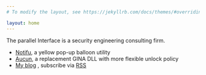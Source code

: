 ```yaml
---
# To modify the layout, see https://jekyllrb.com/docs/themes/#overriding-theme-defaults

layout: home
---
```


The parallel Interface is a security engineering consulting firm.

 * [Notifu](/projects/notifu), a yellow pop-up balloon utility
 * [Aucun](/projects/aucun), a replacement GINA DLL with more flexible unlock policy
 * [My blog](/blog/) , subscribe via [RSS](/feed.xml)
